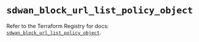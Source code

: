 # `sdwan_block_url_list_policy_object`

Refer to the Terraform Registry for docs: [`sdwan_block_url_list_policy_object`](https://registry.terraform.io/providers/ciscodevnet/sdwan/0.8.0/docs/resources/block_url_list_policy_object).
